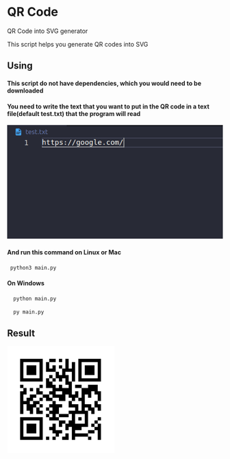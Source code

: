 # QR Code

QR Code into SVG generator

This script helps you generate QR codes into SVG

## Using

#### This script do not have dependencies, which you would need to be downloaded


#### You need to write the text that you want to put in the QR code in a text file(default test.txt) that the program will read
![IMG](Screenshot1.png)


#### And run this command on Linux or Mac
``` bash
 python3 main.py
```

#### On Windows 
``` bash
  python main.py
```
``` bash
  py main.py
 ```
 
 ## Result
 
 ![QR Code](qrcode.svg)
